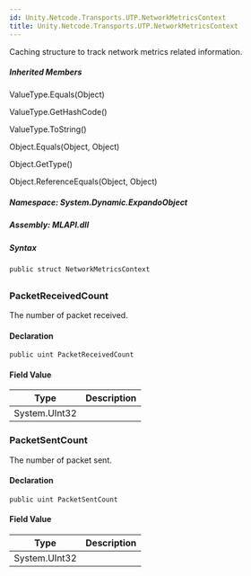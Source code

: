 ```yaml
---  
id: Unity.Netcode.Transports.UTP.NetworkMetricsContext  
title: Unity.Netcode.Transports.UTP.NetworkMetricsContext  
---
```


<div class="markdown level0 summary">

Caching structure to track network metrics related information.

</div>

<div class="markdown level0 conceptual">

</div>

<div class="inheritedMembers">

##### Inherited Members

<div>

ValueType.Equals(Object)

</div>

<div>

ValueType.GetHashCode()

</div>

<div>

ValueType.ToString()

</div>

<div>

Object.Equals(Object, Object)

</div>

<div>

Object.GetType()

</div>

<div>

Object.ReferenceEquals(Object, Object)

</div>

</div>

##### **Namespace**: System.Dynamic.ExpandoObject

##### **Assembly**: MLAPI.dll

##### Syntax

``` lang-csharp
public struct NetworkMetricsContext
```

## 

### PacketReceivedCount

<div class="markdown level1 summary">

The number of packet received.

</div>

<div class="markdown level1 conceptual">

</div>

#### Declaration

``` lang-csharp
public uint PacketReceivedCount
```

#### Field Value

| Type          | Description |
|---------------|-------------|
| System.UInt32 |             |

### PacketSentCount

<div class="markdown level1 summary">

The number of packet sent.

</div>

<div class="markdown level1 conceptual">

</div>

#### Declaration

``` lang-csharp
public uint PacketSentCount
```

#### Field Value

| Type          | Description |
|---------------|-------------|
| System.UInt32 |             |
